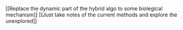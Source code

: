 [[Replace the dynamic part of the hybrid algo to some biolegical mechanism]]
[[Just take notes of the current methods and explore the unexplored]]
